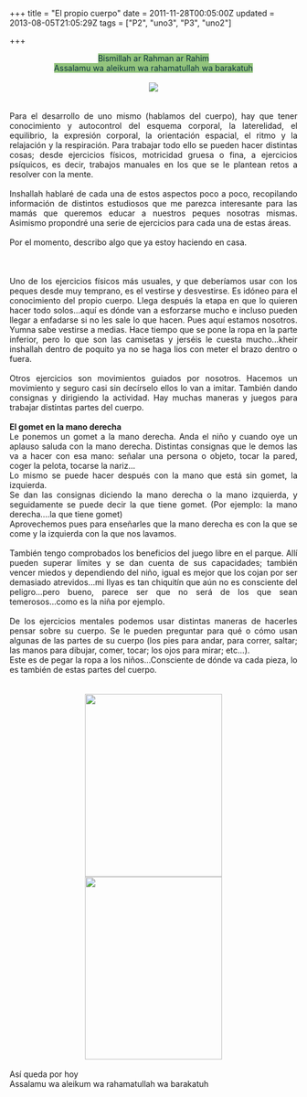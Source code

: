 +++
title = "El propio cuerpo"
date = 2011-11-28T00:05:00Z
updated = 2013-08-05T21:05:29Z
tags = ["P2", "uno3", "P3", "uno2"]

+++

<div dir="ltr" style="text-align: left;" trbidi="on"><div style="text-align: center;"><span style="background-color: #93c47d;"><span style="color: #0c343d;">Bismillah ar Rahman ar Rahim</span></span></div><div style="text-align: center;"><span style="background-color: #93c47d;"><span style="color: #0c343d;">Assalamu wa aleikum wa rahamatullah wa barakatuh</span></span><br /><span style="background-color: #93c47d;"><span style="color: #0c343d;"><br /></span></span></div><div align="center" style="text-align: justify;"><div class="separator" style="clear: both; text-align: center;"><a href="http://3.bp.blogspot.com/-zPigxnNlWIQ/Uf_3WDeBcuI/AAAAAAAAE4Q/hVOVNLRxLZM/s1600/001.png" imageanchor="1" style="margin-left: 1em; margin-right: 1em;"><img border="0" src="http://3.bp.blogspot.com/-zPigxnNlWIQ/Uf_3WDeBcuI/AAAAAAAAE4Q/hVOVNLRxLZM/s1600/001.png" /></a></div><br /></div><div align="center" style="text-align: justify;"><br /></div><div style="text-align: justify;">Para el desarrollo de uno mismo (hablamos del cuerpo), hay que&nbsp;tener conocimiento&nbsp;y autocontrol del esquema corporal, la laterelidad, el equilibrio,&nbsp;la expresión corporal, la orientación espacial, el ritmo y&nbsp;la relajación y la respiración. Para trabajar todo ello se pueden hacer distintas cosas; desde ejercicios físicos, motricidad gruesa o fina, a ejercicios psíquicos, es decir, trabajos manuales en los que se le plantean retos a resolver con la mente.</div><div style="text-align: justify;"><br /></div><div style="text-align: justify;">Inshallah hablaré de cada una de estos aspectos poco a poco,&nbsp;recopilando información de distintos estudiosos que me parezca interesante para las mamás que queremos educar a nuestros peques nosotras mismas. Asimismo propondré una serie de ejercicios para cada una de estas áreas.</div><div style="text-align: justify;"><br /></div><div style="text-align: justify;">Por el momento, describo algo que ya estoy haciendo en casa.<br /><br /><br /><a name='more'></a></div><div style="text-align: justify;"><br /></div><div style="text-align: justify;">Uno de los ejercicios físicos más usuales, y que deberíamos usar con los peques desde muy temprano, es el vestirse y desvestirse. Es idóneo para el conocimiento del propio cuerpo. Llega después la etapa en que lo quieren hacer todo solos...aquí es dónde van a esforzarse mucho e incluso pueden llegar a enfadarse si no les sale lo que hacen. Pues aquí estamos nosotros. Yumna sabe vestirse a medias. Hace tiempo que se pone la ropa en la parte inferior, pero lo que son las camisetas y jerséis le cuesta mucho...kheir inshallah dentro de poquito ya no se haga lios con meter el brazo dentro o fuera.</div><div style="text-align: justify;"><br /></div><div style="text-align: justify;">Otros ejercicios son movimientos guiados por nosotros. Hacemos un movimiento y seguro casi sin decírselo ellos lo van a imitar. También dando consignas y dirigiendo la actividad. Hay muchas maneras y juegos para trabajar distintas partes del cuerpo.</div><div style="text-align: justify;"><br /></div><div style="text-align: justify;"><b>El gomet en la mano derecha</b></div><div style="text-align: justify;">Le ponemos un gomet a la mano derecha. Anda el niño y cuando oye un aplauso saluda con la mano derecha.&nbsp;Distintas&nbsp;consignas que le demos&nbsp;las va a hacer con esa mano: señalar una persona o objeto, tocar la pared, coger la pelota, tocarse la nariz...</div><div style="text-align: justify;">Lo mismo se puede hacer después con la mano que está sin gomet, la izquierda. </div><div style="text-align: justify;">Se dan las consignas diciendo la mano derecha o la mano izquierda, y seguidamente se puede decir la que tiene gomet. (Por ejemplo: la mano derecha....la que tiene gomet)</div><div style="text-align: justify;">Aprovechemos pues para enseñarles que la mano derecha es con la que se come y la izquierda con la que nos lavamos.</div><div style="text-align: justify;"><br /></div><div style="text-align: justify;">También tengo comprobados los beneficios del juego libre en el parque. Allí pueden superar límites y se dan cuenta de sus capacidades; también vencer miedos y dependiendo del niño, igual es mejor que los cojan por ser demasiado atrevidos...mi Ilyas es tan chiquitín que aún no es consciente del peligro...pero bueno, parece ser que no será de los que sean temerosos...como es la niña por ejemplo.</div><div style="text-align: center;"><div style="text-align: justify;"><br /></div></div><div style="text-align: center;"></div><div style="text-align: justify;">De los ejercicios mentales podemos usar distintas maneras de hacerles pensar sobre su cuerpo. Se le pueden preguntar para qué o cómo usan algunas de las partes de su cuerpo (los pies para andar, para correr, saltar; las manos para dibujar, comer, tocar; los ojos para mirar; etc...).</div><div style="text-align: justify;">Este es de pegar la ropa a los niños...Consciente de dónde va cada pieza, lo es también de estas partes del cuerpo.</div><div style="text-align: justify;"><br /></div><div style="text-align: justify;"><br /></div><div class="separator" style="clear: both; text-align: center;"><a href="http://2.bp.blogspot.com/-wLjnk7VsL4A/TsGW364vgVI/AAAAAAAAAOI/TVQAF1PZnqY/s1600/noviembre2+003.JPG" imageanchor="1" style="margin-left: 1em; margin-right: 1em;"><img border="0" height="320" src="http://2.bp.blogspot.com/-wLjnk7VsL4A/TsGW364vgVI/AAAAAAAAAOI/TVQAF1PZnqY/s320/noviembre2+003.JPG" width="240" /></a><a href="http://2.bp.blogspot.com/-UeOB-FnHQow/TtLAcRQ6bNI/AAAAAAAAAVI/phywqC_YtvY/s1600/ecole+023.JPG" imageanchor="1" style="margin-left: 1em; margin-right: 1em;"><img border="0" height="320" src="http://2.bp.blogspot.com/-UeOB-FnHQow/TtLAcRQ6bNI/AAAAAAAAAVI/phywqC_YtvY/s320/ecole+023.JPG" width="240" /></a></div><div class="separator" style="clear: both; text-align: center;"><br /></div><div class="separator" style="clear: both; text-align: justify;">Así queda por hoy</div><div class="separator" style="clear: both; text-align: justify;">Assalamu wa aleikum wa rahamatullah wa barakatuh</div><div style="text-align: justify;"><br /></div></div>
